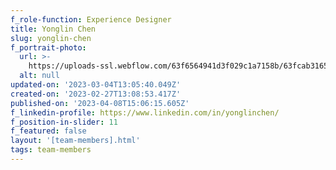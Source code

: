 ```yaml
---
f_role-function: Experience Designer
title: Yonglin Chen
slug: yonglin-chen
f_portrait-photo:
  url: >-
    https://uploads-ssl.webflow.com/63f6564941d3f029c1a7158b/63fcab3165860b8970c94cd3_Yonglin%20Chen.jpg
  alt: null
updated-on: '2023-03-04T13:05:40.049Z'
created-on: '2023-02-27T13:08:53.417Z'
published-on: '2023-04-08T15:06:15.605Z'
f_linkedin-profile: https://www.linkedin.com/in/yonglinchen/
f_position-in-slider: 11
f_featured: false
layout: '[team-members].html'
tags: team-members
---
```




